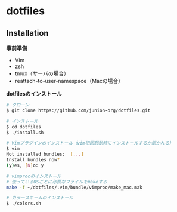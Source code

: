 dotfiles
========

Installation
------------
**事前準備**
- Vim
- zsh
- tmux（サーバの場合）
- reattach-to-user-namespace（Macの場合）

**dotfilesのインストール**

```bash
# クローン
$ git clone https://github.com/junion-org/dotfiles.git

# インストール
$ cd dotfiles
$ ./install.sh

# Vimプラグインのインストール（vim初回起動時にインストールするか聞かれる）
$ vim
Not installed bundles:  [...]
Install bundles now?
(y)es, [N]o: y

# vimprocのインストール
# 使っているOSごとに必要なファイルをmakeする
make -f ~/dotfiles/.vim/bundle/vimproc/make_mac.mak

# カラースキームのインストール
$ ./colors.sh
```

